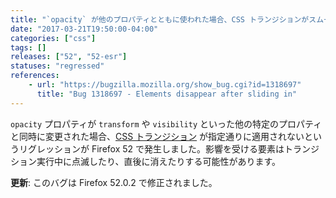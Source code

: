 ```yaml
---
title: "`opacity` が他のプロパティとともに使われた場合、CSS トランジションがスムーズに動かない場合があります"
date: "2017-03-21T19:50:00-04:00"
categories: ["css"]
tags: []
releases: ["52", "52-esr"]
statuses: "regressed"
references:
    - url: "https://bugzilla.mozilla.org/show_bug.cgi?id=1318697"
      title: "Bug 1318697 - Elements disappear after sliding in"
---
```

`opacity` プロパティが `transform` や `visibility` といった他の特定のプロパティと同時に変更された場合、[CSS トランジション](https://developer.mozilla.org/docs/Web/CSS/CSS_Transitions) が指定通りに適用されないというリグレッションが Firefox 52 で発生しました。影響を受ける要素はトランジション実行中に点滅したり、直後に消えたりする可能性があります。

**更新**: このバグは Firefox 52.0.2 で修正されました。
